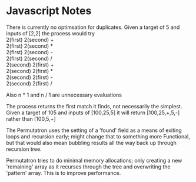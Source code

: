 # Javascript Notes

There is currently no optimsation for duplicates. Given a target of 5 and inputs of [2,2] the process would try \
2(first) 2(second) + \
2(first) 2(second) * \
2(first) 2(second) - \
2(first) 2(second) / \
2(second) 2(first) + \
2(second) 2(first) * \
2(second) 2(first) - \
2(second) 2(first) /

Also n * 1 and n / 1 are unnecessary evaluations

The process returns the first match it finds, not necessarily the simplest. Given a target of 105 and inputs of [100,25,5] it will return [100,25,+,5,-] rather than [100,5,+]

The Permutatron uses the setting of a 'found' field as a means of exiting loops and recursion early; might change that to something more Functional, but that would also mean bubbling results all the way back up through recursion tree.

Permutatron tries to do minimal memory allocations; only creating a new 'remaining' array as it recurses through the tree and overwriting the 'pattern' array. This is to improve performance.
